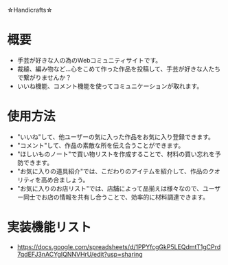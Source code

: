 ☆Handicrafts☆

# 概要
* 手芸が好きな人の為のWebコミュニティサイトです。
* 裁縫、編み物など…心をこめて作った作品を投稿して、手芸が好きな人たちで繋がりませんか？
* いいね機能、コメント機能を使ってコミュニケーションが取れます。


# 使用方法
* "いいね"して、他ユーザーの気に入った作品をお気に入り登録できます。
* "コメント"して、作品の素敵な所を伝え合うことができます。
* "ほしいものノート"で買い物リストを作成することで、材料の買い忘れを予防できます。
* "お気に入りの道具紹介"では、こだわりのアイテムを紹介して、作品のクオリティを高め合ましょう。
* "お気に入りのお店リスト"では、店舗によって品揃えは様々なので、ユーザー同士でお店の情報を共有し合うことで、効率的に材料調達できます。


# 実装機能リスト
* https://docs.google.com/spreadsheets/d/1PPYfcgGkP5LEQdmtT1gCPrd7qdEFJ3nACYgIQNNVHrU/edit?usp=sharing